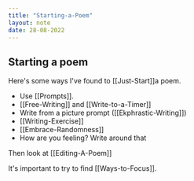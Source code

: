 ```yaml
---
title: "Starting-a-Poem"
layout: note
date: 28-08-2022
---
```


## Starting a poem

Here's some ways I've found to [[Just-Start]]a poem.

-   Use [[Prompts]].
-   [[Free-Writing]] and [[Write-to-a-Timer]]
-   Write from a picture prompt ([[Ekphrastic-Writing]])
-   [[Writing-Exercise]]
-   [[Embrace-Randomness]]
-   How are you feeling? Write around that

Then look at [[Editing-A-Poem]]

It's important to try to find [[Ways-to-Focus]].
